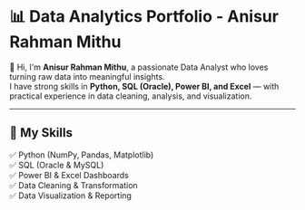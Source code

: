 # 📊 Data Analytics Portfolio - Anisur Rahman Mithu

👋 Hi, I'm **Anisur Rahman Mithu**, a passionate Data Analyst who loves turning raw data into meaningful insights.  
I have strong skills in **Python, SQL (Oracle), Power BI, and Excel** — with practical experience in data cleaning, analysis, and visualization.

---

## 🧠 My Skills
✅ Python (NumPy, Pandas, Matplotlib)  
✅ SQL (Oracle & MySQL)  
✅ Power BI & Excel Dashboards  
✅ Data Cleaning & Transformation  
✅ Data Visualization & Reporting  

